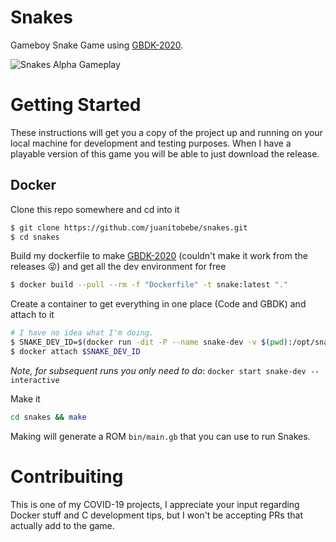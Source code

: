 # Snakes

Gameboy Snake Game using [GBDK-2020](https://github.com/Zal0/gbdk-2020.git).

![Snakes Alpha Gameplay](https://cdn.kapwing.com/final_5ecb3365a8e42400146f9bbe_765365.gif)

# Getting Started

These instructions will get you a copy of the project up and running on your local machine for development and testing purposes.
When I have a playable version of this game you will be able to just download the release.

## Docker

Clone this repo somewhere and cd into it

```sh
$ git clone https://github.com/juanitobebe/snakes.git
$ cd snakes
```

Build my dockerfile to make [GBDK-2020](https://github.com/Zal0/gbdk-2020.git) (couldn't make it work from the releases 😜) and get all the dev environment for free

```sh
$ docker build --pull --rm -f "Dockerfile" -t snake:latest "."
```

Create a container to get everything in one place (Code and GBDK) and attach to it

```sh
# I have no idea what I'm doing.
$ SNAKE_DEV_ID=$(docker run -dit -P --name snake-dev -v $(pwd):/opt/snake snake:latest)
$ docker attach $SNAKE_DEV_ID
```

_Note, for subsequent runs you only need to do_: `docker start snake-dev --interactive`

Make it

```sh
cd snakes && make
```

Making will generate a ROM `bin/main.gb` that you can use to run Snakes.

# Contribuiting

This is one of my COVID-19 projects, I appreciate your input regarding Docker stuff and C development tips, but I won't be accepting PRs that actually add to the game.
